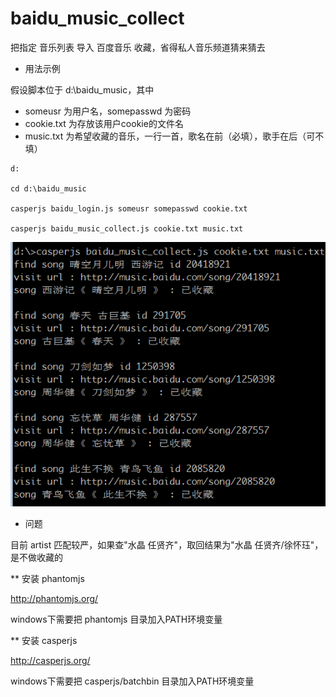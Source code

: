 baidu_music_collect
=================
把指定 音乐列表 导入 百度音乐 收藏，省得私人音乐频道猜来猜去

* 用法示例

假设脚本位于 d:\baidu_music，其中 

- someusr 为用户名，somepasswd 为密码
- cookie.txt 为存放该用户cookie的文件名
- music.txt 为希望收藏的音乐，一行一首，歌名在前（必填），歌手在后（可不填）

```
d:

cd d:\baidu_music

casperjs baidu_login.js someusr somepasswd cookie.txt

casperjs baidu_music_collect.js cookie.txt music.txt
```
![baidu_music.png](baidu_music.png)


* 问题

目前 artist 匹配较严，如果查"水晶 任贤齐"，取回结果为"水晶 任贤齐/徐怀珏"，是不做收藏的


** 安装 phantomjs

http://phantomjs.org/

windows下需要把 phantomjs 目录加入PATH环境变量

** 安装 casperjs

http://casperjs.org/

windows下需要把 casperjs/batchbin 目录加入PATH环境变量
